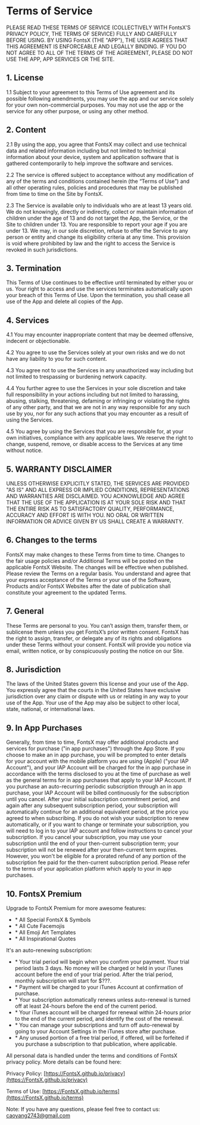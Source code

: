 # Terms of Service

PLEASE READ THESE TERMS OF SERVICE (COLLECTIVELY WITH FontsX’S PRIVACY POLICY, THE TERMS OF SERVICE) FULLY AND CAREFULLY BEFORE USING. BY USING FontsX (THE "APP"), THE USER AGREES THAT THIS AGREEMENT IS ENFORCEABLE AND LEGALLY BINDING. IF YOU DO NOT AGREE TO ALL OF THE TERMS OF THE AGREEMENT, PLEASE DO NOT USE THE APP, APP SERVICES OR THE SITE.

## 1. License

1.1 Subject to your agreement to this Terms of Use agreement and its possible following amendments, you may use the app and our service solely for your own non-commercial purposes. You may not use the app or the service for any other purpose, or using any other method.

## 2. Content

2.1  By using the app, you agree that FontsX may collect and use technical data and related information including but not limited to technical information about your device, system and application software that is gathered contemporarily to help improve the software and services.

2.2  The service is offered subject to acceptance without any modification of any of the terms and conditions contained herein (the “Terms of Use”) and all other operating rules, policies and procedures that may be published from time to time on the Site by FontsX.

2.3  The Service is available only to individuals who are at least 13 years old. We do not knowingly, directly or indirectly, collect or maintain information of children under the age of 13 and do not target the App, the Service, or the Site to children under 13. You are responsible to report your age if you are under 13. We may, in our sole discretion, refuse to offer the Service to any person or entity and change its eligibility criteria at any time. This provision is void where prohibited by law and the right to access the Service is revoked in such jurisdictions. 

## 3. Termination

This Terms of Use continues to be effective until terminated by either you or us. Your right to access and use the services terminates automatically upon your breach of this Terms of Use. Upon the termination, you shall cease all use of the App and delete all copies of the App. 

## 4. Services

4.1  You may encounter inappropriate content that may be deemed offensive, indecent or objectionable.

4.2  You agree to use the Services solely at your own risks and we do not have any liability to you for such content.

4.3  You agree not to use the Services in any unauthorized way including but not limited to trespassing or burdening network capacity.

4.4  You further agree to use the Services in your sole discretion and take full responsibility in your actions including but not limited to harassing, abusing, stalking, threatening, defaming or infringing or violating the rights of any other party, and that we are not in any way responsible for any such use by you, nor for any such actions that you may encounter as a result of using the Services. 

4.5  You agree by using the Services that you are responsible for, at your own initiatives, compliance with any applicable laws. We reserve the right to change, suspend, remove, or disable access to the Services at any time without notice. 

## 5. WARRANTY DISCLAIMER

UNLESS OTHERWISE EXPLICITLY STATED, THE SERVICES ARE PROVIDED "AS IS" AND ALL EXPRESS OR IMPLIED CONDITIONS, REPRESENTATIONS AND WARRANTIES ARE DISCLAIMED. YOU ACKNOWLEDGE AND AGREE THAT THE USE OF THE APPLICATION IS AT YOUR SOLE RISK AND THAT THE ENTIRE RISK AS TO SATISFACTORY QUALITY, PERFORMANCE, ACCURACY AND EFFORT IS WITH YOU. NO ORAL OR WRITTEN INFORMATION OR ADVICE GIVEN BY US SHALL CREATE A WARRANTY. 

## 6. Changes to the terms

FontsX may make changes to these Terms from time to time. Changes to the fair usage policies and/or Additional Terms will be posted on the applicable FontsX Website. The changes will be effective when published. Please review the Terms on a regular basis. You understand and agree that your express acceptance of the Terms or your use of the Software, Products and/or FontsX Websites after the date of publication shall constitute your agreement to the updated Terms.

## 7. General

These Terms are personal to you. You can’t assign them, transfer them, or sublicense them unless you get FontsX’s prior written consent. FontsX has the right to assign, transfer, or delegate any of its rights and obligations under these Terms without your consent. FontsX will provide you notice via email, written notice, or by conspicuously posting the notice on our Site.

## 8. Jurisdiction

The laws of the United States govern this license and your use of the App. You expressly agree that the courts in the United States have exclusive jurisdiction over any claim or dispute with us or relating in any way to your use of the App. Your use of the App may also be subject to other local, state, national, or international laws.

## 9. In App Purchases

Generally, from time to time, FontsX may offer additional products and services for purchase ("in app purchases") through the App Store. If you choose to make an in app purchase, you will be prompted to enter details for your account with the mobile platform you are using (Apple) ("your IAP Account"), and your IAP Account will be charged for the in app purchase in accordance with the terms disclosed to you at the time of purchase as well as the general terms for in app purchases that apply to your IAP Account. If you purchase an auto-recurring periodic subscription through an in app purchase, your IAP Account will be billed continuously for the subscription until you cancel. After your initial subscription commitment period, and again after any subsequent subscription period, your subscription will automatically continue for an additional equivalent period, at the price you agreed to when subscribing. If you do not wish your subscription to renew automatically, or if you want to change or terminate your subscription, you will need to log in to your IAP account and follow instructions to cancel your subscription. If you cancel your subscription, you may use your subscription until the end of your then-current subscription term; your subscription will not be renewed after your then-current term expires. However, you won't be eligible for a prorated refund of any portion of the subscription fee paid for the then-current subscription period. Please refer to the terms of your application platform which apply to your in app purchases.

## 10. FontsX Premium

Upgrade to FontsX Premium for more awesome features:

- \* All Special FontsX & Symbols
- \* All Cute Facemojis
- \* All Emoji Art Templates
- \* All Inspirational Quotes

It's an auto-renewing subscription:

- \* Your trial period will begin when you confirm your payment. Your trial period lasts 3 days. No money will be charged or held in your iTunes account before the end of your trial period. After the trial period, monthly subscription will start for $???.
- \* Payment will be charged to your iTunes Account at confirmation of purchase.
- \* Your subscription automatically renews unless auto-renewal is turned off at least 24-hours before the end of the current period.
- \* Your iTunes account will be charged for renewal within 24-hours prior to the end of the current period, and identify the cost of the renewal.
- \* You can manage your subscriptions and turn off auto-renewal by going to your Account Settings in the iTunes store after purchase.
- \* Any unused portion of a free trial period, if offered, will be forfeited if you purchase a subscription to that publication, where applicable.

All personal data is handled under the terms and conditions of FontsX privacy policy. More details can be found here:

Privacy Policy: [https://FontsX.github.io/privacy](https://FontsX.github.io/privacy)

Terms of Use: [https://FontsX.github.io/terms](https://FontsX.github.io/terms)

Note: If you have any questions, please feel free to contact us: [caoyang2743@gmail.com](caoyang2743@gmail.com)
